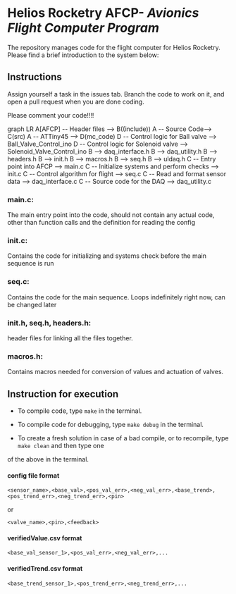 # Helios Rocketry AFCP- _Avionics Flight Computer Program_
The repository manages code for the flight computer for Helios Rocketry. Please find a brief introduction to the system below:
 
## Instructions 
 

Assign yourself a task in the issues tab. Branch the code to work on it, and open a pull request when you
are done coding.

Please comment your code!!!!

  


graph LR
A[AFCP] -- Header files  --> B((include))
A -- Source Code--> C(src)
A -- ATTiny45 --> D(mc_code)
D -- Control logic for Ball valve --> Ball_Valve_Control_ino
D -- Control logic for Solenoid valve --> Solenoid_Valve_Control_ino
B --> daq_interface.h
B --> daq_utility.h
B --> headers.h
B --> init.h
B --> macros.h
B --> seq.h
B --> uldaq.h
C -- Entry point into AFCP --> main.c
C -- Initialize systems and perform checks --> init.c
C -- Control algorithm for flight --> seq.c
C -- Read and format sensor data --> daq_interface.c
C -- Source code for the DAQ --> daq_utility.c

### main.c:

The main entry point into the code, should not contain any actual code, other than function calls and the definition for reading the config

  
### init.c:

Contains the code for initializing and systems check before the main sequence is run

 

### seq.c:

Contains the code for the main sequence. Loops indefinitely right now, can be changed later

  

### init.h, seq.h, headers.h:

header files for linking all the files together.

  

### macros.h:

Contains macros needed for conversion of values and actuation of valves.

 
## Instruction for execution

- To compile code, type `make` in the terminal.

- To compile code for debugging, type `make debug` in the terminal.

  
- To create a fresh solution in case of a bad compile, or to recompile, type `make clean` and then type one

of the above in the terminal.

  

#### config file format

`<sensor_name>,<base_val>,<pos_val_err>,<neg_val_err>,<base_trend>,<pos_trend_err>,<neg_trend_err>,<pin>`

or

`<valve_name>,<pin>,<feedback>`

  

#### verifiedValue.csv format

`<base_val_sensor_1>,<pos_val_err>,<neg_val_err>,...`

  

#### verifiedTrend.csv format

`<base_trend_sensor_1>,<pos_trend_err>,<neg_trend_err>,...`

